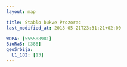 ```yaml
---
layout: map

title: Stablo bukve Prozorac
last_modified_at: 2018-05-21T23:31:21+02:00

WDPA: [555588981]
BioRaS: [388]
geoSrbija:
  L1_182: [13]
---
```

